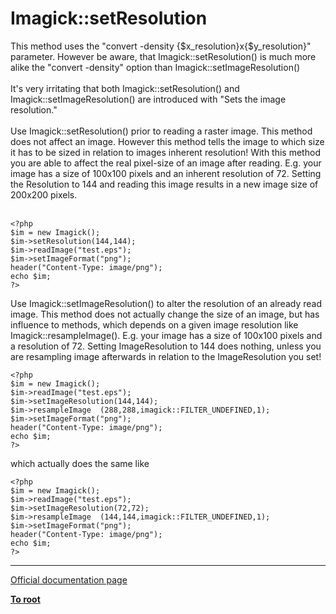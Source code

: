 # Imagick::setResolution



This method uses the "convert -density {$x_resolution}x{$y_resolution}" parameter. However be aware, that Imagick::setResolution() is much more alike the "convert -density" option than Imagick::setImageResolution()<br><br>It&apos;s very irritating that both Imagick::setResolution() and Imagick::setImageResolution() are introduced with "Sets the image resolution."<br><br>Use Imagick::setResolution() prior to reading a raster image. This method does not affect an image. However this method tells the image to which size it has to be sized in relation to images inherent resolution! With this method you are able to affect the real pixel-size of an image after reading. E.g. your image has a size of 100x100 pixels and an inherent resolution of 72. Setting the Resolution to 144 and reading this image results in a new image size of 200x200 pixels.<br><br>

```
<?php
$im = new Imagick();
$im->setResolution(144,144);
$im->readImage("test.eps");
$im->setImageFormat("png");
header("Content-Type: image/png");
echo $im;
?>
```


Use Imagick::setImageResolution() to alter the resolution of an already read image. This method does not actually change the size of an image, but has influence to methods, which depends on a given image resolution like Imagick::resampleImage(). E.g. your image has a size of 100x100 pixels and a resolution of 72. Setting ImageResolution to 144 does nothing, unless you are resampling image afterwards in relation to the ImageResolution you set!



```
<?php
$im = new Imagick();
$im->readImage("test.eps");
$im->setImageResolution(144,144);
$im->resampleImage  (288,288,imagick::FILTER_UNDEFINED,1);
$im->setImageFormat("png");
header("Content-Type: image/png");
echo $im;
?>
```


which actually does the same like



```
<?php
$im = new Imagick();
$im->readImage("test.eps");
$im->setImageResolution(72,72);
$im->resampleImage  (144,144,imagick::FILTER_UNDEFINED,1);
$im->setImageFormat("png");
header("Content-Type: image/png");
echo $im;
?>
```
  

---

[Official documentation page](https://www.php.net/manual/en/imagick.setresolution.php)

**[To root](/README.md)**